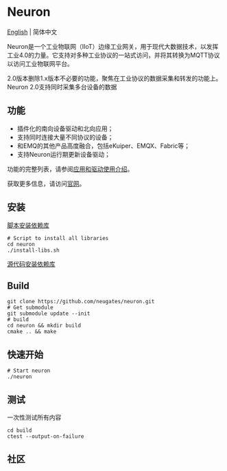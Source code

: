 # Neuron

[English](https://github.com/neugates/neuron/blob/main/README.md) | 简体中文

Neuron是一个工业物联网（IIoT）边缘工业网关，用于现代大数据技术，以发挥工业4.0的力量。它支持对多种工业协议的一站式访问，并将其转换为MQTT协议以访问工业物联网平台。

2.0版本删除1.x版本不必要的功能，聚焦在工业协议的数据采集和转发的功能上。Neuron 2.0支持同时采集多台设备的数据

## 功能

- 插件化的南向设备驱动和北向应用；
- 支持同时连接大量不同协议的设备；
- 和EMQ的其他产品高度融合，包括eKuiper、EMQX、Fabric等；
- 支持Neuron运行期更新设备驱动；

功能的完整列表，请参阅[应用和驱动使用介绍](https://github.com/neugates/nep/blob/main/docs/neuron2.x-driver.md)。

获取更多信息，请访问[官网](https://www.emqx.com/zh/products/neuron)。

## 安装

[脚本安装依赖库](https://github.com/neugates/neuron/blob/main/install-libs.sh)

```shell
# Script to install all libraries
cd neuron 
./install-libs.sh
```

[源代码安装依赖库](https://github.com/lixiumei123/neuron/blob/main/Install-dependent-libraries.md)

## Build

```shell
git clone https://github.com/neugates/neuron.git
# Get submodule
git submodule update --init
# build
cd neuron && mkdir build 
cmake .. && make
```

## 快速开始

```shell
# Start neuron
./neuron
```

## 测试

一次性测试所有内容

```shell
cd build
ctest --output-on-failure
```

## 社区
